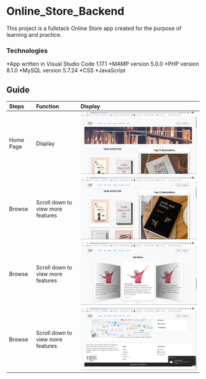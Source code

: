 # Online_Store_Backend
This project is a fullstack Online Store app created for the purpose of learning and practice. 

### Technologies
*App written in Visual Studio Code 1.17.1
*MAMP version 5.0.0
*PHP version 8.1.0
*MySQL version 5.7.24
*CSS
*JavaScript

## Guide
| Steps  | Function |  Display |
| :------------- | :------------- | :------------- |
| Home Page | Display  | ![preview](https://github.com/Karabo-Dikolomela/Online_Store_Backend/blob/main/static/images/readme/hero.png) |
| Browse | Scroll down to view more features | ![preview](https://github.com/Karabo-Dikolomela/Online_Store_Backend/blob/main/static/images/readme/newbestsellers.png) |
| Browse | Scroll down to view more features | ![preview](https://github.com/Karabo-Dikolomela/Online_Store_Backend/blob/main/static/images/readme/reviews.png) |
| Browse | Scroll down to view more features | ![preview](https://github.com/Karabo-Dikolomela/Online_Store_Backend/blob/main/static/images/readme/reachUs.png) |
